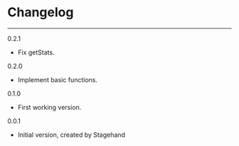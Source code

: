 # Changelog

--------------------------------------------
0.2.1

* Fix getStats.

0.2.0

* Implement basic functions.

0.1.0

* First working version.

0.0.1

* Initial version, created by Stagehand
